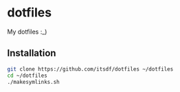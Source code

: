 # dotfiles

My dotfiles :_)

Installation
------------

``` bash
git clone https://github.com/itsdf/dotfiles ~/dotfiles
cd ~/dotfiles
./makesymlinks.sh
```
